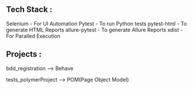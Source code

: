 ## Tech Stack : 
Selenium - For UI Automation
Pytest - To run Python tests
pytest-html - To generate HTML Reports
allure-pytest - To generate Allure Reports
xdist - For Paralled Execution


## Projects : 
bdd_registration --> Behave

tests_polymerProject --> POM(Page Object Model)





